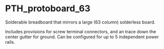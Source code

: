 PTH_protoboard_63
====

Solderable breadboard that mirrors a large (63 column) solderless board.

Includes provisions for screw terminal connectors, and an trace down the center gutter for ground.  Can be configured for up to 5 independent power rails.
